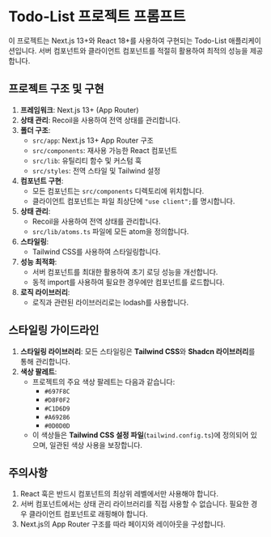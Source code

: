 # Todo-List 프로젝트 프롬프트

이 프로젝트는 Next.js 13+와 React 18+를 사용하여 구현되는 Todo-List 애플리케이션입니다. 서버 컴포넌트와 클라이언트 컴포넌트를 적절히 활용하여 최적의 성능을 제공합니다.

## 프로젝트 구조 및 구현

1. **프레임워크**: Next.js 13+ (App Router)
2. **상태 관리**: Recoil을 사용하여 전역 상태를 관리합니다.
3. **폴더 구조**:
    - `src/app`: Next.js 13+ App Router 구조
    - `src/components`: 재사용 가능한 React 컴포넌트
    - `src/lib`: 유틸리티 함수 및 커스텀 훅
    - `src/styles`: 전역 스타일 및 Tailwind 설정
4. **컴포넌트 구현**:
    - 모든 컴포넌트는 `src/components` 디렉토리에 위치합니다.
    - 클라이언트 컴포넌트는 파일 최상단에 `"use client";`를 명시합니다.
5. **상태 관리**:
    - Recoil을 사용하여 전역 상태를 관리합니다.
    - `src/lib/atoms.ts` 파일에 모든 atom을 정의합니다.
6. **스타일링**:
    - Tailwind CSS를 사용하여 스타일링합니다.
7. **성능 최적화**:
    - 서버 컴포넌트를 최대한 활용하여 초기 로딩 성능을 개선합니다.
    - 동적 import를 사용하여 필요한 경우에만 컴포넌트를 로드합니다.
8. **로직 라이브러리**:
    - 로직과 관련된 라이브러리로는 lodash를 사용합니다.

## 스타일링 가이드라인

1. **스타일링 라이브러리**: 모든 스타일링은 **Tailwind CSS**와 **Shadcn 라이브러리**를 통해 관리합니다.
2. **색상 팔레트**:
    - 프로젝트의 주요 색상 팔레트는 다음과 같습니다:
        - `#697F8C`
        - `#D8F0F2`
        - `#C1D6D9`
        - `#A69286`
        - `#0D0D0D`
    - 이 색상들은 **Tailwind CSS 설정 파일**(`tailwind.config.ts`)에 정의되어 있으며, 일관된 색상 사용을 보장합니다.

## 주의사항

1. React 훅은 반드시 컴포넌트의 최상위 레벨에서만 사용해야 합니다.
2. 서버 컴포넌트에서는 상태 관리 라이브러리를 직접 사용할 수 없습니다. 필요한 경우 클라이언트 컴포넌트로 래핑해야 합니다.
3. Next.js의 App Router 구조를 따라 페이지와 레이아웃을 구성합니다.

